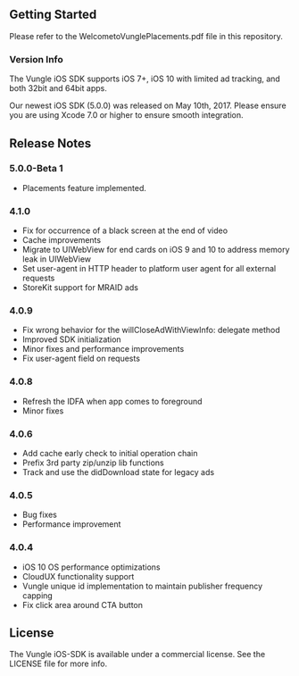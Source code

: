 ## Getting Started
Please refer to the WelcometoVunglePlacements.pdf file in this repository.


### Version Info
The Vungle iOS SDK supports iOS 7+, iOS 10 with limited ad tracking, and both 32bit and 64bit apps.  

Our newest iOS SDK (5.0.0) was released on May 10th, 2017. Please ensure you are using Xcode 7.0 or higher to ensure smooth integration.

## Release Notes
### 5.0.0-Beta 1
* Placements feature implemented.

### 4.1.0
* Fix for occurrence of a black screen at the end of video
* Cache improvements
* Migrate to UIWebView for end cards on iOS 9 and 10 to address memory leak in UIWebView
* Set user-agent in HTTP header to platform user agent for all external requests
* StoreKit support for MRAID ads

### 4.0.9
* Fix wrong behavior for the willCloseAdWithViewInfo: delegate method
* Improved SDK initialization
* Minor fixes and performance improvements
* Fix user-agent field on requests

### 4.0.8
* Refresh the IDFA when app comes to foreground
* Minor fixes

### 4.0.6
* Add cache early check to initial operation chain 
* Prefix 3rd party zip/unzip lib functions 
* Track and use the didDownload state for legacy ads

### 4.0.5
* Bug fixes
* Performance improvement

### 4.0.4
* iOS 10 OS performance optimizations
* CloudUX functionality support
* Vungle unique id implementation to maintain publisher frequency capping
* Fix click area around CTA button


## License
The Vungle iOS-SDK is available under a commercial license. See the LICENSE file for more info.
